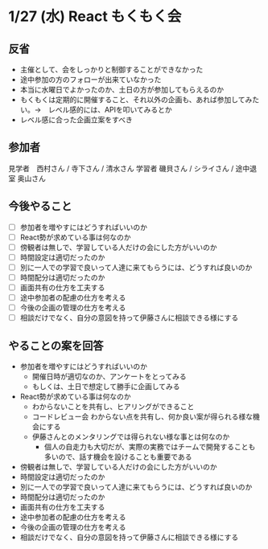 # 1/27 (水) React もくもく会
## 反省
- 主催として、会をしっかりと制御することができなかった
- 途中参加の方のフォローが出来ていなかった
- 本当に水曜日でよかったのか、土日の方が参加してもらえるのか
- もくもくは定期的に開催すること、それ以外の企画も、あれば参加してみたい。→　レベル感的には、APIを叩いてみるとか
- レベル感に合った企画立案をすべき

## 参加者
見学者　西村さん / 寺下さん / 清水さん
学習者  磯貝さん / シライさん / 途中退室 奥山さん

## 今後やること

- [ ] 参加者を増やすにはどうすればいいのか
- [ ] React勢が求めている事は何なのか
- [ ] 傍観者は無しで、学習している人だけの会にした方がいいのか
- [ ] 時間設定は適切だったのか
- [ ] 別に一人での学習で良いって人達に来てもらうには、どうすれば良いのか
- [ ] 時間配分は適切だったのか
- [ ] 画面共有の仕方を工夫する
- [ ] 途中参加者の配慮の仕方を考える
- [ ] 今後の企画の管理の仕方を考える
- [ ] 相談だけでなく、自分の意図を持って伊藤さんに相談できる様にする

## やることの案を回答

- 参加者を増やすにはどうすればいいのか
  - 開催日時が適切なのか、アンケートをとってみる
  - もしくは、土日で想定して勝手に企画してみる
- React勢が求めている事は何なのか
  - わからないことを共有し、ヒアリングができること
  - コードレビュー会 わからない点を共有し、何か良い案が得られる様な機会にする
  - 伊藤さんとのメンタリングでは得られない様な事とは何なのか
    - 個人の自走力も大切だが、実際の実務ではチームで開発することも多いので、話す機会を設けることも重要である
- 傍観者は無しで、学習している人だけの会にした方がいいのか
- 時間設定は適切だったのか
- 別に一人での学習で良いって人達に来てもらうには、どうすれば良いのか
- 時間配分は適切だったのか
- 画面共有の仕方を工夫する
- 途中参加者の配慮の仕方を考える
- 今後の企画の管理の仕方を考える
- 相談だけでなく、自分の意図を持って伊藤さんに相談できる様にする

